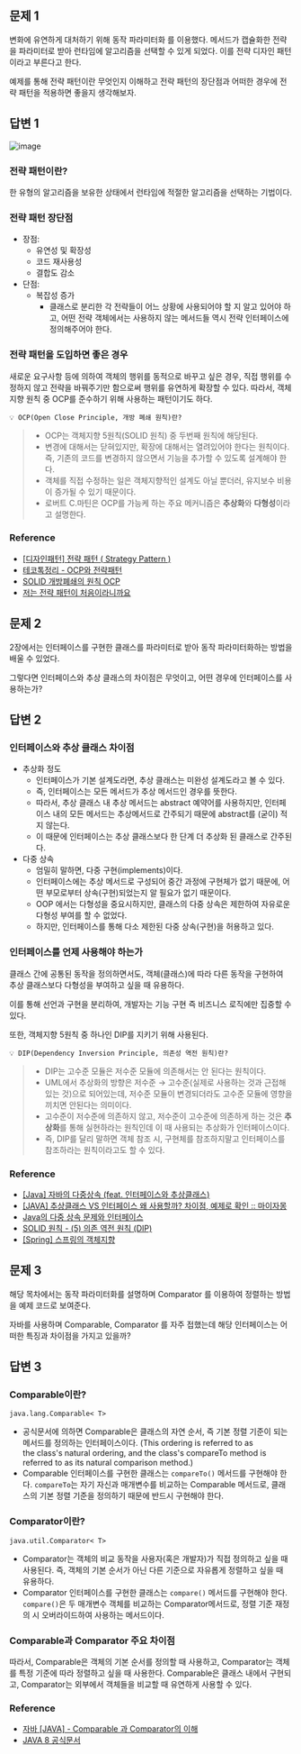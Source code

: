 ## 문제 1

변화에 유연하게 대처하기 위해 동작 파라미터화 를 이용했다.
메서드가 캡슐화한 전략을 파라미터로 받아 런타임에 알고리즘을 선택할 수 있게 되었다. 이를 전략 디자인 패턴 이라고 부른다고 한다.

예제를 통해 전략 패턴이란 무엇인지 이해하고 전략 패턴의 장단점과 어떠한 경우에 전략 패턴을 적용하면 좋을지 생각해보자.

## 답변 1

![image](https://github.com/WeeklyStudy/modern-java-in-action/assets/63441091/b117a18c-db82-4542-9c68-7f578705f326)

### 전략 패턴이란?

한 유형의 알고리즘을 보유한 상태에서 런타임에 적절한 알고리즘을 선택하는 기법이다.

### 전략 패턴 장단점
- 장점:
  - 유연성 및 확장성
  - 코드 재사용성
  - 결합도 감소
- 단점:
  - 복잡성 증가
     - 클래스로 분리한 각 전략들이 어느 상황에 사용되어야 할 지 알고 있어야 하고, 어떤 전략 객체에서는 사용하지 않는 메서드들 역시 전략 인터페이스에 정의해주어야 한다.

### 전략 패턴을 도입하면 좋은 경우
새로운 요구사항 등에 의하여 객체의 행위를 동적으로 바꾸고 싶은 경우, 직접 행위를 수정하지 않고 전략을 바꿔주기만 함으로써 행위를 유연하게 확장할 수 있다.
따라서, 객체지향 원칙 중 OCP를 준수하기 위해 사용하는 패턴이기도 하다.

`💡 OCP(Open Close Principle, 개방 폐쇄 원칙)란? `
> - OCP는 객체지향 5원칙(SOLID 원칙) 중 두번째 원칙에 해당된다.
> - 변경에 대해서는 닫혀있지만, 확장에 대해서는 열려있어야 한다는 원칙이다. 즉, 기존의 코드를 변경하지 않으면서 기능을 추가할 수 있도록 설계해야 한다.
> - 객체를 직접 수정하는 일은 객체지향적인 설계도 아닐 뿐더러, 유지보수 비용이 증가될 수 있기 때문이다.
> - 로버트 C.마틴은 OCP를 가능케 하는 주요 메커니즘은 **추상화**와 **다형성**이라고 설명한다.
>

### Reference

- [[디자인패턴] 전략 패턴 ( Strategy Pattern )](https://victorydntmd.tistory.com/292)
- [테코톡정리 - OCP와 전략패턴](https://velog.io/@gudnr1451/%ED%85%8C%EC%BD%94%ED%86%A1%EC%A0%95%EB%A6%AC-OCP%EC%99%80-%EC%A0%84%EB%9E%B5%ED%8C%A8%ED%84%B4)
- [SOLID 개방폐쇄의 원칙 OCP](https://www.youtube.com/watch?v=fJcZML8ZQAE)
- [저는 전략 패턴이 처음이라니까요](https://joel-dev.site/75)

## 문제 2

2장에서는 인터페이스를 구현한 클래스를 파라미터로 받아 동작 파라미터화하는 방법을 배울 수 있었다.

그렇다면 인터페이스와 추상 클래스의 차이점은 무엇이고, 어떤 경우에 인터페이스를 사용하는가?

## 답변 2

### 인터페이스와 추상 클래스 차이점

- 추상화 정도
    - 인터페이스가 기본 설계도라면, 추상 클래스는 미완성 설계도라고 볼 수 있다.
    - 즉, 인터페이스는 모든 메서드가 추상 메서드인 경우를 뜻한다.
    - 따라서, 추상 클래스 내 추상 메서드는 abstract 예약어를 사용하지만, 인터페이스 내의 모든 메서드는 추상메서드로 간주되기 때문에 abstract를 (굳이) 적지 않는다.
    - 이 때문에 인터페이스는 추상 클래스보다 한 단계 더 추상화 된 클래스로 간주된다.
- 다중 상속
    - 엄밀히 말하면, 다중 구현(implements)이다.
    - 인터페이스에는 추상 메서드로 구성되어 중간 과정에 구현체가 없기 때문에, 어떤 부모로부터 상속(구현)되었는지 알 필요가 없기 때문이다.
    - OOP 에서는 다형성을 중요시하지만, 클래스의 다중 상속은 제한하여 자유로운 다형성 부여를 할 수 없었다.
    - 하지만, 인터페이스를 통해 다소 제한된 다중 상속(구현)을 허용하고 있다.

### 인터페이스를 언제 사용해야 하는가

클래스 간에 공통된 동작을 정의하면서도, 객체(클래스)에 따라 다른 동작을 구현하여 추상 클래스보다 다형성을 부여하고 싶을 때 유용하다.

이를 통해 선언과 구현을 분리하여, 개발자는 기능 구현 즉 비즈니스 로직에만 집중할 수 있다.

또한, 객체지향 5원칙 중 하나인 DIP를 지키기 위해 사용된다.

`💡 DIP(Dependency Inversion Principle, 의존성 역전 원칙)란?`

> - DIP는 고수준 모듈은 저수준 모듈에 의존해서는 안 된다는 원칙이다. <br>
> - UML에서 추상화의 방향은 저수준 → 고수준(실제로 사용하는 것과 근접해있는 것)으로 되어있는데, 저수준 모듈이 변경되더라도 고수준 모듈에 영향을 끼치면 안된다는 의미이다.
> - 고수준이 저수준에 의존하지 않고, 저수준이 고수준에 의존하게 하는 것은 **추상화**를 통해 실현하라는 원칙인데 이 때 사용되는 추상화가 인터페이스이다. 
> - 즉, DIP를 달리 말하면 객체 참조 시, 구현체를 참조하지말고 인터페이스를 참조하라는 원칙이라고도 할 수 있다.

### Reference

- [[Java] 자바의 다중상속 (feat. 인터페이스와 추상클래스)](https://junior-datalist.tistory.com/213)
- [[JAVA] 추상클래스 VS 인터페이스 왜 사용할까? 차이점, 예제로 확인 :: 마이자몽](https://myjamong.tistory.com/150)
- [Java의 다중 상속 문제와 인터페이스](https://velog.io/@tsi0521/Java의-다중-상속-문제와-인터페이스#3-그렇다면-인터페이스-다중-구현은)
- [SOLID 원칙 - (5) 의존 역전 원칙 (DIP)](https://4z7l.github.io/2021/06/18/SOLID_DIP.html)
- [[Spring] 스프링의 객체지향](https://velog.io/@byunsw4/스프링-핵심-원리-1#2-dip)

## 문제 3

해당 목차에서는 동작 파라미터화를 설명하며 Comparator 를 이용하여 정렬하는 방법을 예제 코드로 보여준다.

자바를 사용하며 Comparable, Comparator 를 자주 접했는데 해당 인터페이스는 어떠한 특징과 차이점을 가지고 있을까?

## 답변 3

### Comparable이란?

```
java.lang.Comparable< T>
```

- 공식문서에 의하면 Comparable은 클래스의 자연 순서, 즉 기본 정렬 기준이 되는 메서드를 정의하는 인터페이스이다. (This ordering is referred to as the class's natural ordering, and the class's compareTo method is referred to as its natural comparison method.)
- Comparable 인터페이스를 구현한 클래스는 `compareTo()` 메서드를 구현해야 한다. `compareTo`는 자기 자신과 매개변수를 비교하는 Comparable 메서드로, 클래스의 기본 정렬 기준을 정의하기 때문에 반드시 구현해야 한다.

### Comparator이란?

```
java.util.Comparator< T>
```

- Comparator는 객체의 비교 동작을 사용자(혹은 개발자)가 직접 정의하고 싶을 때 사용된다. 즉, 객체의 기본 순서가 아닌 다른 기준으로 자유롭게 정렬하고 싶을 때 유용하다.
- Comparator 인터페이스를 구현한 클래스는 `compare()` 메서드를 구현해야 한다. `compare()`은 두 매개변수 객체를 비교하는 Comparator메서드로, 정렬 기준 재정의 시 오버라이드하여 사용하는 메서드이다.

### Comparable과 Comparator 주요 차이점

따라서, Comparable은 객체의 기본 순서를 정의할 때 사용하고, Comparator는 객체를 특정 기준에 따라 정렬하고 싶을 때 사용한다. Comparable은 클래스 내에서 구현되고, Comparator는 외부에서 객체들을 비교할 때 유연하게 사용할 수 있다.

### Reference

- [자바 [JAVA] - Comparable 과 Comparator의 이해](https://st-lab.tistory.com/243)
- [JAVA 8 공식문서](https://docs.oracle.com/javase/8/docs/api/java/lang/Comparable.html)
